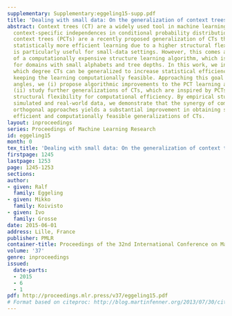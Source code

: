 ```yaml
---
supplementary: Supplementary:eggeling15-supp.pdf
title: 'Dealing with small data: On the generalization of context trees'
abstract: Context trees (CT) are a widely used tool in machine learning for representing
  context-specific independences in conditional probability distributions. Parsimonious
  context trees (PCTs) are a recently proposed generalization of CTs that can enable
  statistically more efficient learning due to a higher structural flexibility, which
  is particularly useful for small-data settings. However, this comes at the cost
  of a computationally expensive structure learning algorithm, which is feasible only
  for domains with small alphabets and tree depths. In this work, we investigate to
  which degree CTs can be generalized to increase statistical efficiency while still
  keeping the learning computationally feasible. Approaching this goal from two different
  angles, we (i) propose algorithmic improvements to the PCT learning algorithm, and
  (ii) study further generalizations of CTs, which are inspired by PCTs, but trade
  structural flexibility for computational efficiency. By empirical studies both on
  simulated and real-world data, we demonstrate that the synergy of combining of both
  orthogonal approaches yields a substantial improvement in obtaining statistically
  efficient and computationally feasible generalizations of CTs.
layout: inproceedings
series: Proceedings of Machine Learning Research
id: eggeling15
month: 0
tex_title: 'Dealing with small data: On the generalization of context trees'
firstpage: 1245
lastpage: 1253
page: 1245-1253
sections: 
author:
- given: Ralf
  family: Eggeling
- given: Mikko
  family: Koivisto
- given: Ivo
  family: Grosse
date: 2015-06-01
address: Lille, France
publisher: PMLR
container-title: Proceedings of the 32nd International Conference on Machine Learning
volume: '37'
genre: inproceedings
issued:
  date-parts:
  - 2015
  - 6
  - 1
pdf: http://proceedings.mlr.press/v37/eggeling15.pdf
# Format based on citeproc: http://blog.martinfenner.org/2013/07/30/citeproc-yaml-for-bibliographies/
---
```

